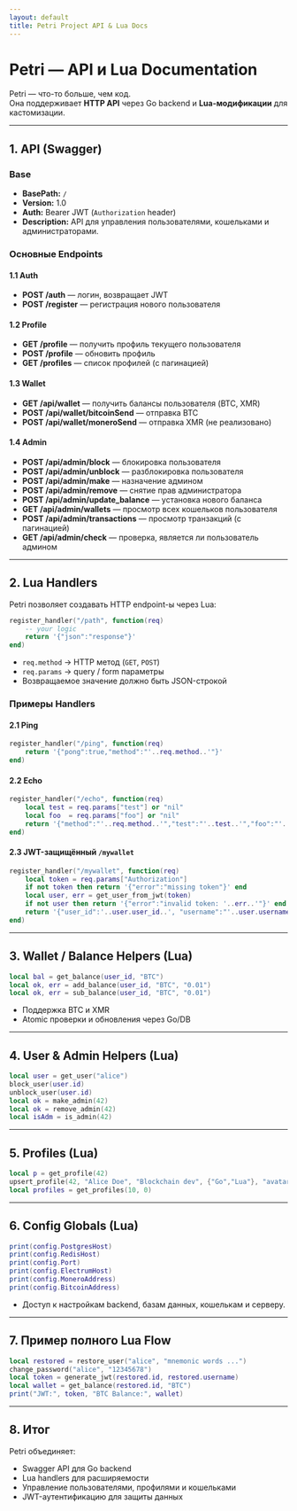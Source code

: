 ```yaml
---
layout: default
title: Petri Project API & Lua Docs
---
```


# Petri — API и Lua Documentation

Petri — что-то больше, чем код.	 
Она поддерживает **HTTP API** через Go backend и **Lua-модификации** для кастомизации.

---

## 1. API (Swagger)

### Base

- **BasePath:** `/`
- **Version:** 1.0
- **Auth:** Bearer JWT (`Authorization` header)
- **Description:** API для управления пользователями, кошельками и администраторами.

### Основные Endpoints

#### 1.1 Auth

- **POST /auth** — логин, возвращает JWT
- **POST /register** — регистрация нового пользователя

#### 1.2 Profile

- **GET /profile** — получить профиль текущего пользователя
- **POST /profile** — обновить профиль
- **GET /profiles** — список профилей (с пагинацией)

#### 1.3 Wallet

- **GET /api/wallet** — получить балансы пользователя (BTC, XMR)
- **POST /api/wallet/bitcoinSend** — отправка BTC
- **POST /api/wallet/moneroSend** — отправка XMR (не реализовано)

#### 1.4 Admin

- **POST /api/admin/block** — блокировка пользователя
- **POST /api/admin/unblock** — разблокировка пользователя
- **POST /api/admin/make** — назначение админом
- **POST /api/admin/remove** — снятие прав администратора
- **POST /api/admin/update_balance** — установка нового баланса
- **GET /api/admin/wallets** — просмотр всех кошельков пользователя
- **POST /api/admin/transactions** — просмотр транзакций (с пагинацией)
- **GET /api/admin/check** — проверка, является ли пользователь админом

---

## 2. Lua Handlers

Petri позволяет создавать HTTP endpoint-ы через Lua:

```lua
register_handler("/path", function(req)
    -- your logic
    return '{"json":"response"}'
end)
````

* `req.method` → HTTP метод (`GET`, `POST`)
* `req.params` → query / form параметры
* Возвращаемое значение должно быть JSON-строкой

### Примеры Handlers

#### 2.1 Ping

```lua
register_handler("/ping", function(req)
    return '{"pong":true,"method":"'..req.method..'"}'
end)
```

#### 2.2 Echo

```lua
register_handler("/echo", function(req)
    local test = req.params["test"] or "nil"
    local foo  = req.params["foo"] or "nil"
    return '{"method":"'..req.method..'","test":"'..test..'","foo":"'..foo..'"}'
end)
```

#### 2.3 JWT-защищённый `/mywallet`

```lua
register_handler("/mywallet", function(req)
    local token = req.params["Authorization"]
    if not token then return '{"error":"missing token"}' end
    local user, err = get_user_from_jwt(token)
    if not user then return '{"error":"invalid token: '..err..'"}' end
    return '{"user_id":'..user.user_id..', "username":"'..user.username..'"}'
end)
```

---

## 3. Wallet / Balance Helpers (Lua)

```lua
local bal = get_balance(user_id, "BTC")
local ok, err = add_balance(user_id, "BTC", "0.01")
local ok, err = sub_balance(user_id, "BTC", "0.01")
```

* Поддержка BTC и XMR
* Atomic проверки и обновления через Go/DB

---

## 4. User & Admin Helpers (Lua)

```lua
local user = get_user("alice")
block_user(user.id)
unblock_user(user.id)
local ok = make_admin(42)
local ok = remove_admin(42)
local isAdm = is_admin(42)
```

---

## 5. Profiles (Lua)

```lua
local p = get_profile(42)
upsert_profile(42, "Alice Doe", "Blockchain dev", {"Go","Lua"}, "avatar.png")
local profiles = get_profiles(10, 0)
```

---

## 6. Config Globals (Lua)

```lua
print(config.PostgresHost)
print(config.RedisHost)
print(config.Port)
print(config.ElectrumHost)
print(config.MoneroAddress)
print(config.BitcoinAddress)
```

* Доступ к настройкам backend, базам данных, кошелькам и серверу.

---

## 7. Пример полного Lua Flow

```lua
local restored = restore_user("alice", "mnemonic words ...")
change_password("alice", "12345678")
local token = generate_jwt(restored.id, restored.username)
local wallet = get_balance(restored.id, "BTC")
print("JWT:", token, "BTC Balance:", wallet)
```

---

## 8. Итог

Petri объединяет:

* Swagger API для Go backend
* Lua handlers для расширяемости
* Управление пользователями, профилями и кошельками
* JWT-аутентификацию для защиты данных

